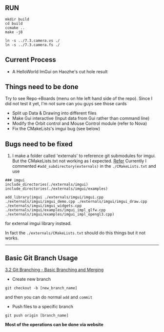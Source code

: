 ## RUN
```
mkdir build
cd build
ccmake ..
make -j8

ln -s ../7.3.camera.vs ./
ln -s ../7.3.camera.fs ./
```

## Current Process
* A HelloWorld ImGui on Haozhe's cut hole result

## Things need to be done
Try to see Repo->Boards (menu on hte left hand side of the repo). Since I did not test it yet, I'm not sure can you guys see those cards

* Split up Data & Drawing into different files
* Make Gui interactive (Input data from Gui rather than command line)
* Modify the Orbit control and Mouse Control module (refer to Nova)
* Fix the CMakeLists's imgui bug (see below)

## Bugs need to be fixed
1. I make a folder called 'externals' to reference git submodules for imgui. But the CMakeLists.txt not working as I expected.
[Refer](https://github.com/mit-gfx/opengl_viewer)
Currently I commented `#add_subdirectory(externals)` in the `./CMakeLists.txt` and use 

```
### imgui
include_directories(./externals/imgui)
include_directories(./externals/imgui/examples)

add_library(imgui ./externals/imgui/imgui.cpp ./externals/imgui/imgui_demo.cpp ./externals/imgui/imgui_draw.cpp ./externals/imgui/imgui_widgets.cpp ./externals/imgui/examples/imgui_impl_glfw.cpp ./externals/imgui/examples/imgui_impl_opengl3.cpp)
```

for external imgui library instead.

In fact the `./externals/CMakeLists.txt` should do this things but it not works.


---

## Basic Git Branch Usage

[3.2 Git Branching - Basic Branching and Merging](https://git-scm.com/book/en/v2/Git-Branching-Basic-Branching-and-Merging)

* Create new branch
```
git checkout -b [new_branch_name]
```

and then you can do normal `add` and `commit`

* Push files to a specific branch
```
git push origin [branch_name]
```

**Most of the operations can be done via website**